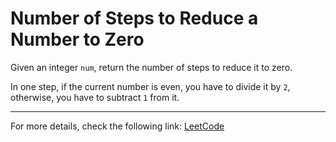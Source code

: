 <h1>Number of Steps to Reduce a Number to Zero</h1>

<p>Given an integer <code>num</code>, return the number of steps to reduce it to zero.</p>

<p>In one step, if the current number is even, you have to divide it by <code>2</code>, otherwise, you have to subtract <code>1</code> from it.</p>


<hr>
<p>For more details, check the following link: <a href="https://leetcode.com/problems/number-of-steps-to-reduce-a-number-to-zero/">LeetCode</a></p>




